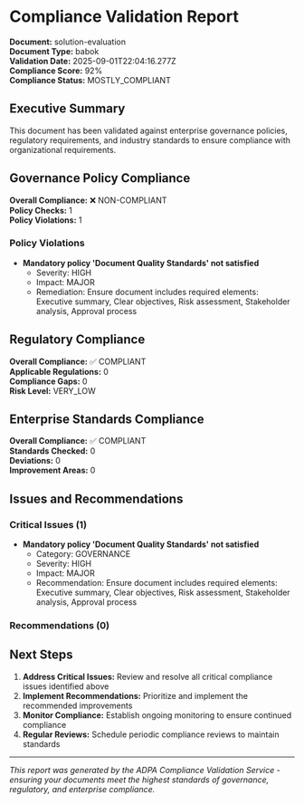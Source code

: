 # Compliance Validation Report

**Document:** solution-evaluation  
**Document Type:** babok  
**Validation Date:** 2025-09-01T22:04:16.277Z  
**Compliance Score:** 92%  
**Compliance Status:** MOSTLY_COMPLIANT  

## Executive Summary

This document has been validated against enterprise governance policies, regulatory requirements, and industry standards to ensure compliance with organizational requirements.

## Governance Policy Compliance

**Overall Compliance:** ❌ NON-COMPLIANT  
**Policy Checks:** 1  
**Policy Violations:** 1  


### Policy Violations

- **Mandatory policy 'Document Quality Standards' not satisfied**
  - Severity: HIGH
  - Impact: MAJOR
  - Remediation: Ensure document includes required elements: Executive summary, Clear objectives, Risk assessment, Stakeholder analysis, Approval process



## Regulatory Compliance

**Overall Compliance:** ✅ COMPLIANT  
**Applicable Regulations:** 0  
**Compliance Gaps:** 0  
**Risk Level:** VERY_LOW  



## Enterprise Standards Compliance

**Overall Compliance:** ✅ COMPLIANT  
**Standards Checked:** 0  
**Deviations:** 0  
**Improvement Areas:** 0  



## Issues and Recommendations

### Critical Issues (1)

- **Mandatory policy 'Document Quality Standards' not satisfied**
  - Category: GOVERNANCE
  - Severity: HIGH
  - Impact: MAJOR
  - Recommendation: Ensure document includes required elements: Executive summary, Clear objectives, Risk assessment, Stakeholder analysis, Approval process


### Recommendations (0)


## Next Steps

1. **Address Critical Issues:** Review and resolve all critical compliance issues identified above
2. **Implement Recommendations:** Prioritize and implement the recommended improvements
3. **Monitor Compliance:** Establish ongoing monitoring to ensure continued compliance
4. **Regular Reviews:** Schedule periodic compliance reviews to maintain standards

---

*This report was generated by the ADPA Compliance Validation Service - ensuring your documents meet the highest standards of governance, regulatory, and enterprise compliance.*
